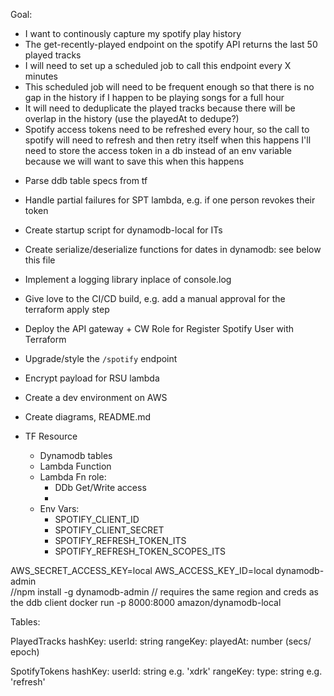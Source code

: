 Goal:
* I want to continously capture my spotify play history
* The get-recently-played endpoint on the spotify API returns the last 50 played tracks
* I will need to set up a scheduled job to call this endpoint every X minutes
* This scheduled job will need to be frequent enough so that there is no gap in the history if I happen to be playing songs for a full hour 
* It will need to deduplicate the played tracks because there will be overlap in the history (use the playedAt to dedupe?)
* Spotify access tokens need to be refreshed every hour, so the call to spotify will need to refresh and then retry itself when this happens
    I'll need to store the access token in a db instead of an env variable because we will want to save this when this happens

- Parse ddb table specs from tf
- Handle partial failures for SPT lambda, e.g. if one person revokes their token
- Create startup script for dynamodb-local for ITs
- Create serialize/deserialize functions for dates in dynamodb: see below this file
- Implement a logging library inplace of console.log
- Give love to the CI/CD build, e.g. add a manual approval for the terraform apply step
- Deploy the API gateway + CW Role for Register Spotify User with Terraform
- Upgrade/style the `/spotify` endpoint
- Encrypt payload for RSU lambda
- Create a dev environment on AWS
- Create diagrams, README.md



- TF Resource
    * Dynamodb tables
    * Lambda Function
    * Lambda Fn role:
        - DDb Get/Write access
        - 
    * Env Vars:
        - SPOTIFY_CLIENT_ID
        - SPOTIFY_CLIENT_SECRET
        - SPOTIFY_REFRESH_TOKEN_ITS
        - SPOTIFY_REFRESH_TOKEN_SCOPES_ITS


AWS_SECRET_ACCESS_KEY=local AWS_ACCESS_KEY_ID=local dynamodb-admin  
//npm install -g dynamodb-admin 
//  requires the same region and creds as the ddb client
docker run -p 8000:8000 amazon/dynamodb-local

Tables:

PlayedTracks
    hashKey: userId: string
    rangeKey: playedAt: number (secs/ epoch)

SpotifyTokens
    hashKey: userId: string  e.g. 'xdrk'
    rangeKey: type: string  e.g. 'refresh' 
    

<!-- function serialize(values, { dateProperties = [] }) {
    const overrides = {};
  
    dateProperties.forEach((prop) => {
      if (values[prop] instanceof Date) {
        overrides[prop] = values[prop].toISOString();
      }
    });
  
    return Object.assign({}, values, overrides);
  }
  
  function deserialize(values, { dateProperties = [] }) {
    if (values) {
      const overrides = {};
  
      dateProperties.forEach((field) => {
        if (values[field]) {
          overrides[field] = new Date(values[field]);
        }
      });
  
      return Object.assign({}, values, overrides);
    }
  
    return null;
  }


  function serialize(item) {
    if (item) {
      return dynamoUtil.serialize(item, { dateProperties });
    }
  
    return null;
  }
  
  function deserialize(item) {
    if (item) {
      return dynamoUtil.deserialize(_.omit(item, HASH_KEY, EXP_FIELD), { dateProperties });
    }
  
    return null;
  } -->